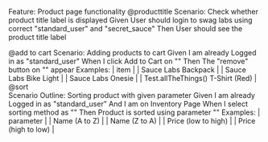 Feature: Product page functionality
@producttitle
   Scenario: Check whether product title label is displayed
     Given User should login to swag labs using correct "standard_user" and "secret_sauce"
     Then User should see the product title label
      
 @add to cart
  Scenario: Adding products to cart
    Given I am already Logged in as "standard_user"
    When I click Add to Cart on "<item>"
    Then The "remove" button on "<item>" appear
    Examples:
      | item                              |
      | Sauce Labs Backpack               |
      | Sauce Labs Bike Light             |
      | Sauce Labs Onesie                 |
      | Test.allTheThings() T-Shirt (Red) |
   @sort   
   Scenario Outline: Sorting product with given parameter
    Given I am already Logged in as "standard_user"
    And I am on Inventory Page
    When I select sorting method as "<parameter>"
    Then Product is sorted using parameter "<parameter>" 
    Examples:
    | parameter             | 
    | Name (A to Z)         | 
    | Name (Z to A)         | 
    | Price (low to high)   | 
    | Price (high to low)   | 
